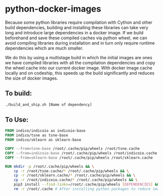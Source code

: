 # python-docker-images
Because some python libraries require compilation with Cython and other build dependencies, building and installing these libraries can take very long and introduce large dependencies in a docker image. If we build beforehand and save these compiled caches via python wheel, we can avoid compiling libraries during installation and in turn only require runtime dependencies which are much smaller.

We do this by using a multistage build in which the initial images are ones we have compiled libraries with all the compilation dependencies and copy the wheel cache into our current docker image. With docker image cache locally and on codeship, this speeds up the build significantly and reduces the size of docker images.


## To build:
```bash
./build_and_ship.sh [Name of dependency]
```

## To Use:
```Dockerfile
FROM indico/indicoio as indicoio-base
FROM indico/tsne as tsne-base
FROM indico/sklearn as sklearn-base

COPY --from=tsne-base /root/.cache/pip/wheels /root/tsne.cache
COPY --from=indicoio-base /root/.cache/pip/wheels /root/indicoio.cache
COPY --from=sklearn-base /root/.cache/pip/wheels /root/sklearn.cache

RUN mkdir -p /root/.cache/pip/wheels && \
    cp -r /root/tsne.cache/* /root/.cache/pip/wheels && \
    cp -r /root/sklearn.cache/* /root/.cache/pip/wheels && \
    cp -r /root/indicoio.cache/* /root/.cache/pip/wheels && \
    pip3 install --find-links=/root/.cache/pip/wheels [DEPENDENCIES] && \
    rm -r /root/.cache # After installing python packages to reduce image size.
```
